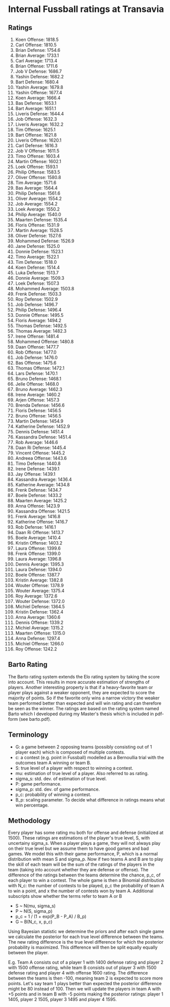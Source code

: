 # Internal Fussball ratings at Transavia
## Ratings
1. Koen Offense: 1818.5 
2. Carl Offense: 1810.5 
3. Brian Defense: 1754.6 
4. Brian Average: 1733.1 
5. Carl Average: 1713.4 
6. Brian Offense: 1711.6 
7. Job V Defense: 1686.7 
8. Yashin Defense: 1682.2 
9. Bart Defense: 1680.4 
10. Yashin Average: 1679.8 
11. Yashin Offense: 1677.4 
12. Koen Average: 1666.4 
13. Bas Defense: 1653.1 
14. Bart Average: 1651.1 
15. Liveris Defense: 1644.4 
16. Job Offense: 1632.3 
17. Liveris Average: 1632.2 
18. Tim Offense: 1625.1 
19. Bart Offense: 1621.8 
20. Liveris Offense: 1620.1 
21. Carl Defense: 1616.3 
22. Job V Offense: 1611.5 
23. Timo Offense: 1603.4 
24. Martin Offense: 1602.1 
25. Loek Offense: 1593.1 
26. Philip Offense: 1583.5 
27. Oliver Offense: 1580.8 
28. Tim Average: 1571.6 
29. Bas Average: 1564.4 
30. Philip  Defense: 1561.6 
31. Oliver Average: 1554.2 
32. Job Average: 1554.2 
33. Loek Average: 1550.2 
34. Philip Average: 1540.0 
35. Maarten Defense: 1535.4 
36. Floris Offense: 1531.9 
37. Martin Average: 1528.5 
38. Oliver Defense: 1527.6 
39. Mohammed Defense: 1526.9 
40. Jane Defense: 1525.0 
41. Donnie Defense: 1523.1 
42. Timo Average: 1522.1 
43. Tim Defense: 1518.0 
44. Koen Defense: 1514.4 
45. Luka Defense: 1513.7 
46. Donnie Average: 1509.3 
47. Loek Defense: 1507.3 
48. Mohammed Average: 1503.8 
49. Frenk  Defense: 1503.3 
50. Roy Defense: 1502.9 
51. Job  Defense: 1496.7 
52. Philip Defense: 1496.4 
53. Donnie Offense: 1495.5 
54. Floris Average: 1494.2 
55. Thomas Defense: 1492.5 
56. Thomas Average: 1482.3 
57. Irene Offense: 1481.4 
58. Mohammed Offense: 1480.8 
59. Daan Offense: 1477.7 
60. Rob Offense: 1477.0 
61. Job Defense: 1476.0 
62. Bas Offense: 1475.6 
63. Thomas Offense: 1472.1 
64. Lars Defense: 1470.1 
65. Bruno Defense: 1468.1 
66. Jelle Offense: 1468.0 
67. Bruno Average: 1462.3 
68. Irene Average: 1460.2 
69. Arjen Offense: 1457.3 
70. Brenda Defense: 1456.6 
71. Floris Defense: 1456.5 
72. Bruno Offense: 1456.5 
73. Martin Defense: 1454.9 
74. Katherine Defense: 1452.9 
75. Dennis Defense: 1451.4 
76. Kassandra Defense: 1451.4 
77. Rob Average: 1446.6 
78. Daan Ri Defense: 1445.4 
79. Vincent Offense: 1445.2 
80. Andreea Offense: 1443.6 
81. Timo Defense: 1440.8 
82. Irene Defense: 1439.1 
83. Jay Offense: 1439.1 
84. Kassandra Average: 1436.4 
85. Katherine Average: 1434.8 
86. Frenk Defense: 1434.7 
87. Boele Defense: 1433.2 
88. Maarten Average: 1425.2 
89. Anna Offense: 1423.9 
90. Kassandra Offense: 1421.5 
91. Frenk Average: 1416.8 
92. Katherine Offense: 1416.7 
93. Rob Defense: 1416.1 
94. Daan Ri Offense: 1413.7 
95. Boele Average: 1410.4 
96. Kristin Offense: 1403.2 
97. Laura Offense: 1399.6 
98. Frenk Offense: 1399.0 
99. Laura Average: 1396.8 
100. Dennis Average: 1395.3 
101. Laura Defense: 1394.0 
102. Boele Offense: 1387.7 
103. Kristin Average: 1382.8 
104. Wouter Offense: 1378.9 
105. Wouter Average: 1375.4 
106. Roy Average: 1372.6 
107. Wouter Defense: 1372.0 
108. Michiel Defense: 1364.5 
109. Kristin Defense: 1362.4 
110. Anna Average: 1360.6 
111. Dennis Offense: 1339.2 
112. Michiel Average: 1315.2 
113. Maarten Offense: 1315.0 
114. Anna Defense: 1297.4 
115. Michiel Offense: 1266.0 
116. Roy Offense: 1242.2 

## Barto Rating
The Barto rating system extends the Elo rating system by taking the score into account. This results in more accurate estimation of strengths of players. Another interesting property is that if a heavy-favorite team or player plays against a weaker opponent, they are expected to score the majority of points. So if the favorite only wins a narrow victory the weaker team performed better than expected and will win rating and can therefore be seen as the winner. The ratings are based on the rating system named Barto which I developed during my Master's thesis which is included in pdf-form (see barto.pdf).
## Terminology
- G: a game between 2 opposing teams (possibly consisting out of 1 player each) which is composed of multiple contests.
- c: a contest (e.g. point in Fussball) modelled as a Bernoullia trial with the outcomes team A winning or team B.
- S: true level of a player with respect to winning a contest.
- mu: estimation of true level of a player. Also referred to as rating.
- sigma_s: std. dev. of estimation of true level.
- P: game performance.
- sigma_p: std. dev. of game performance.
- p_c: probability of winning a contest.
- B_p: scaling parameter. To decide what difference in ratings means what win percentage.
## Methodology
Every player has some rating mu both for offense and defense (initialized at 1500). These ratings are estimations of the player's true level, S, with uncertainy sigma_s. When a player plays a game, they will not always play on their true level but we assume them to have good games and bad games. We model this with their game performance, P, which is a normal distribution with mean S and sigma_p. Now if two teams A and B are to play the skill of each team will be the sum of the ratings of the players in the team (taking into account whether they are defense or offense). The difference of the ratings between the teams determine the chance, p_c, of each player to win a contest. The whole game is then a Binomial distribution with N_c: the number of contests to be played, p_c the probability of team A to win a point, and x the number of contests won by team A. Additional subscripts show whether the terms refer to team A or B
- S ~ N(mu, sigma_s)
- P ~ N(S, sigma_p)
- p_c = 1 / (1 + exp(P_B - P_A) / B_p)
- G ~ B(N_c, x, p_c)

Using Bayesian statistic we determine the priors and after each single game we calculate the posterior for each true level difference between the teams. The new rating difference is the true level difference for which the posterior probability is maximized. This difference will then be split equally equally between the player. 

E.g. Team A consists out of a player 1 with 1400 defense rating and player 2 with 1500 offense rating, while team B consists out of player 3 with 1500 defense rating and player 4 with offense 1600 rating. The difference between the teams is then -100, meaning team 2 is expected to score more points. Let's say team 1 plays better than expected the posterior difference might be 80 instead of 100. Then we will update the players in team A with +5 points and in team B with -5 points making the posterior ratings: player 1 1405, player 2 1505, player 3 1495 and player 4 1595.